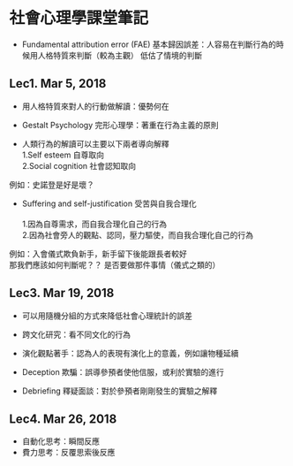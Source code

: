 # 社會心理學課堂筆記

* Fundamental attribution error (FAE) 基本歸因誤差：人容易在判斷行為的時候用人格特質來判斷（較為主觀）
低估了情境的判斷
## Lec1. Mar 5, 2018

* 用人格特質來對人的行動做解讀：優勢何在

* Gestalt Psychology 完形心理學：著重在行為主義的原則

* 人類行為的解讀可以主要以下兩者導向解釋<br />
1.Self esteem 自尊取向<br />
2.Social cognition 社會認知取向<br />

例如：史諾登是好是壞？

* Suffering and self-justification 受苦與自我合理化<br />   
1.因為自尊需求，而自我合理化自己的行為<br />
2.因為社會旁人的觀點、認同，壓力驅使，而自我合理化自己的行為<br />

例如：入會儀式欺負新手，新手留下後能跟長者較好<br />
那我們應該如何判斷呢？？ 是否要做那件事情（儀式之類的）

## Lec3. Mar 19, 2018

* 可以用隨機分組的方式來降低社會心理統計的誤差

* 跨文化研究：看不同文化的行為

* 演化觀點著手：認為人的表現有演化上的意義，例如讓物種延續

* Deception 欺騙：誤導參預者使他信服，或利於實驗的進行

* Debriefing 釋疑面談：對於參預者剛剛發生的實驗之解釋

## Lec4. Mar 26, 2018
* 自動化思考：瞬間反應
* 費力思考：反覆思索後反應
